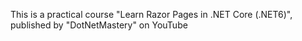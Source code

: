 This is a practical course "Learn Razor Pages in .NET Core (.NET6)", published by "DotNetMastery" on YouTube
